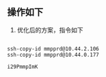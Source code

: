 ## 操作如下



1. 优化后的方案，指令如下

~~~

ssh-copy-id mmpprd@10.44.2.106
ssh-copy-id mmpprd@10.44.0.177

i29PmmpImK

~~~